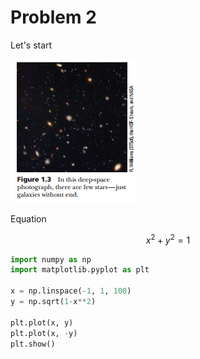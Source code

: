 # Problem 2

Let's start

![alt text](image.png)

Equation

$$
x^2+y^2=1
$$

```python
import numpy as np
import matplotlib.pyplot as plt

x = np.linspace(-1, 1, 100)
y = np.sqrt(1-x**2)

plt.plot(x, y)
plt.plot(x, -y)
plt.show()
```